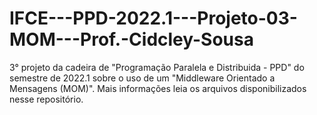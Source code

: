 # IFCE---PPD-2022.1---Projeto-03-MOM---Prof.-Cidcley-Sousa
3° projeto da cadeira de "Programação Paralela e Distribuida - PPD" do semestre de 2022.1 sobre o uso de um "Middleware Orientado a Mensagens (MOM)". Mais informações leia os arquivos disponibilizados nesse repositório.

